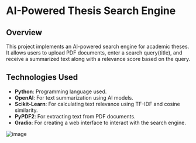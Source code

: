 # AI-Powered Thesis Search Engine

## Overview

This project implements an AI-powered search engine for academic theses. It allows users to upload PDF documents, enter a search query(title), and receive a summarized text along with a relevance score based on the query.

## Technologies Used

- **Python**: Programming language used.
- **OpenAI**: For text summarization using AI models.
- **Scikit-Learn**: For calculating text relevance using TF-IDF and cosine similarity.
- **PyPDF2**: For extracting text from PDF documents.
- **Gradio**: For creating a web interface to interact with the search engine.

![image](https://github.com/user-attachments/assets/37e6107f-987e-4345-88b2-6d3ebead4d06)


